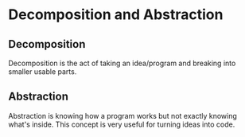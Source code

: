 # Decomposition and Abstraction

## Decomposition

Decomposition is the act of taking an idea/program and breaking into smaller usable parts.

## Abstraction

Abstraction is knowing how a program works but not exactly knowing what's inside. This concept is very useful for turning ideas into code.

